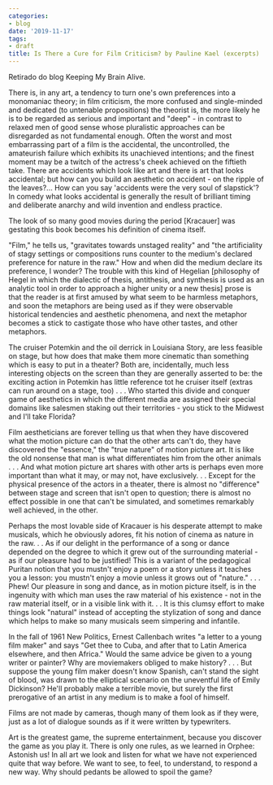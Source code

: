```yaml
---
categories:
- blog
date: '2019-11-17'
tags:
- draft
title: Is There a Cure for Film Criticism? by Pauline Kael (excerpts)
---
```


Retirado do blog Keeping My Brain Alive.

There is, in any art, a tendency to turn one's own preferences into a monomaniac theory; in film criticism, the more confused and single-minded and dedicated (to untenable propositions) the theorist is, the more likely he is to be regarded as serious and important and "deep" - in contrast to relaxed men of good sense whose pluralistic approaches can be disregarded as not fundamental enough.
Often the worst and most embarrassing part of a film is the accidental, the uncontrolled, the amateurish failure which exhibits its unachieved intentions; and the finest moment may be a twitch of the actress's cheek achieved on the fiftieth take. There are accidents which look like art and there is art that looks accidental; but how can you build an aesthetic on accident - on the ripple of the leaves?... How can you say 'accidents were the very soul of slapstick'? In comedy what looks accidental is generally the result of brilliant timing and deliberate anarchy and wild invention and endless practice.

The look of so many good movies during the period [Kracauer] was gestating this book becomes his definition of cinema itself.

"Film," he tells us, "gravitates towards unstaged reality" and "the artificiality of stagy settings or compositions runs counter to the medium's declared preference for nature in the raw." How and when did the medium declare its preference, I wonder? The trouble with this kind of Hegelian [philosophy of Hegel in which the dialectic of thesis, antithesis, and synthesis is used as an analytic tool in order to approach a higher unity or a new thesis] prose is that the reader is at first amused by what seem to be harmless metaphors, and soon the metaphors are being used as if they were observable historical tendencies and aesthetic phenomena, and next the metaphor becomes a stick to castigate those who have other tastes, and other metaphors.

The cruiser Potemkin and the oil derrick in Louisiana Story, are less feasible on stage, but how does that make them more cinematic than something which is easy to put in a theater? Both are, incidentally, much less interesting objects on the screen than they are generally asserted to be: the exciting action in Potemkin has little reference tot he cruiser itself (extras can run around on a stage, too) . . . Who started this divide and conquer game of aesthetics in which the different media are assigned their special domains like salesmen staking out their territories - you stick to the Midwest and I'll take Florida?

Film aestheticians are forever telling us that when they have discovered what the motion picture can do that the other arts can't do, they have discovered the "essence," the "true nature" of motion picture art. It is like the old nonsense that man is what differentiates him from the other animals . . . And what motion picture art shares with other arts is perhaps even more important than what it may, or may not, have exclusively. . . Except for the physical presence of the actors in a theater, there is almost no "difference" between stage and screen that isn't open to question; there is almost no effect possible in one that can't be simulated, and sometimes remarkably well achieved, in the other.

Perhaps the most lovable side of Kracauer is his desperate attempt to make musicals, which he obviously adores, fit his notion of cinema as nature in the raw. . . As if our delight in the performance of a song or dance depended on the degree to which it grew out of the surrounding material - as if our pleasure had to be justified! This is a variant of the pedagogical Puritan notion that you mustn't enjoy a poem or a story unless it teaches you a lesson: you mustn't enjoy a movie unless it grows out of "nature." . . . Phew! Our pleasure in song and dance, as in motion picture itself, is in the ingenuity with which man uses the raw material of his existence - not in the raw material itself, or in a visible link with it. . . It is this clumsy effort to make things look "natural" instead of accepting the stylization of song and dance which helps to make so many musicals seem simpering and infantile.

In the fall of 1961 New Politics, Ernest Callenbach writes "a letter to a young film maker" and says "Get thee to Cuba, and after that to Latin America elsewhere, and then Africa." Would the same advice be given to a young writer or painter? Why are moviemakers obliged to make history? . . . But suppose the young film maker doesn't know Spanish, can't stand the sight of blood, was drawn to the elliptical scenario on the uneventful life of Emily Dickinson? He'll probably make a terrible movie, but surely the first prerogative of an artist in any medium is to make a fool of himself.

Films are not made by cameras, though many of them look as if they were, just as a lot of dialogue sounds as if it were written by typewriters.

Art is the greatest game, the supreme entertainment, because you discover the game as you play it. There is only one rules, as we learned in Orphee: Astonish us! In all art we look and listen for what we have not experienced quite that way before. We want to see, to feel, to understand, to respond a new way. Why should pedants be allowed to spoil the game?